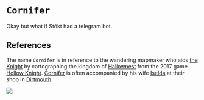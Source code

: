 # `Cornifer`

Okay but what if Stōkt had a telegram bot.

## References

The name `Cornifer` is in reference to the wandering mapmaker who aids [the Knight](https://hollowknight.fandom.com/wiki/Knight) by cartographing the kingdom of [Hallownest](https://hollowknight.fandom.com/wiki/Hallownest) from the 2017 game [Hollow Knight](https://hollowknight.fandom.com/wiki/Hollow_Knight_Wiki). [Cornifer](https://hollowknight.fandom.com/wiki/Cornifer) is often accompanied by his wife [Iselda](https://hollowknight.fandom.com/wiki/Iselda) at their shop in [Dirtmouth](https://hollowknight.fandom.com/wiki/Dirtmouth).

![](https://cdn.wikimg.net/en/hkwiki/images/f/ff/Cornifer.png)